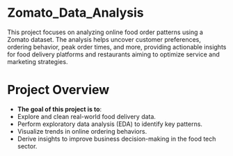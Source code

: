 # Zomato_Data_Analysis
This project focuses on analyzing online food order patterns using a Zomato dataset. The analysis helps uncover customer preferences, ordering behavior, peak order times, and more, providing actionable insights for food delivery platforms and restaurants aiming to optimize service and marketing strategies.
# Project Overview
- **The goal of this project is to**:
- Explore and clean real-world food delivery data.
- Perform exploratory data analysis (EDA) to identify key patterns.
- Visualize trends in online ordering behaviors.
- Derive insights to improve business decision-making in the food tech sector.

